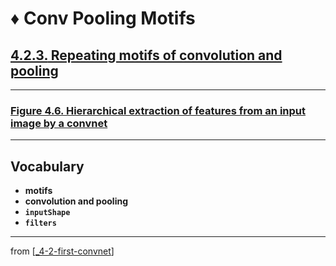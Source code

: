 # ♦️ Conv Pooling Motifs

## [**4.2.3.** Repeating motifs of convolution and pooling](https://livebook.manning.com/book/deep-learning-with-javascript/chapter-4/55)

---

### [**Figure 4.6.** Hierarchical extraction of features from an input image by a convnet](https://livebook.manning.com/book/deep-learning-with-javascript/chapter-4/ch04fig06)

---

## **Vocabulary**

- **motifs**
- **convolution and pooling**
- **`inputShape`**
- **`filters`**

---

from [[_4-2-first-convnet]]

[//begin]: # "Autogenerated link references for markdown compatibility"
[_4-2-first-convnet]: _4-2-first-convnet.md "♦️ First ConvNet"
[//end]: # "Autogenerated link references"
